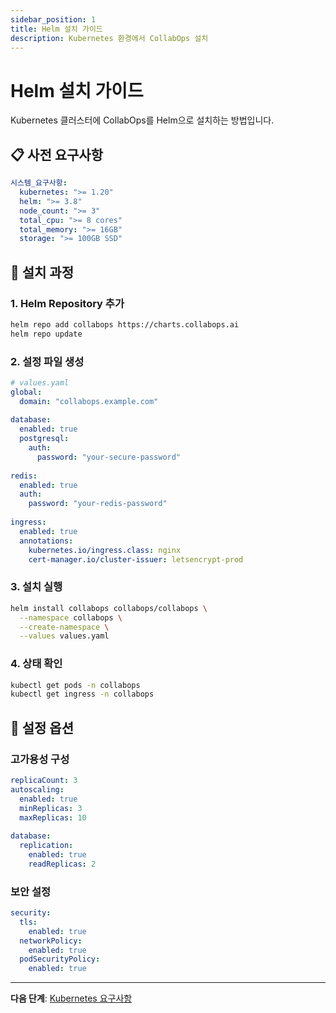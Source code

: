 ```yaml
---
sidebar_position: 1
title: Helm 설치 가이드
description: Kubernetes 환경에서 CollabOps 설치
---
```


# Helm 설치 가이드

Kubernetes 클러스터에 CollabOps를 Helm으로 설치하는 방법입니다.

## 📋 사전 요구사항

```yaml
시스템_요구사항:
  kubernetes: ">= 1.20"
  helm: ">= 3.8"
  node_count: ">= 3"
  total_cpu: ">= 8 cores"
  total_memory: ">= 16GB"
  storage: ">= 100GB SSD"
```

## 🚀 설치 과정

### 1. Helm Repository 추가
```bash
helm repo add collabops https://charts.collabops.ai
helm repo update
```

### 2. 설정 파일 생성
```yaml
# values.yaml
global:
  domain: "collabops.example.com"
  
database:
  enabled: true
  postgresql:
    auth:
      password: "your-secure-password"
      
redis:
  enabled: true
  auth:
    password: "your-redis-password"
    
ingress:
  enabled: true
  annotations:
    kubernetes.io/ingress.class: nginx
    cert-manager.io/cluster-issuer: letsencrypt-prod
```

### 3. 설치 실행
```bash
helm install collabops collabops/collabops \
  --namespace collabops \
  --create-namespace \
  --values values.yaml
```

### 4. 상태 확인
```bash
kubectl get pods -n collabops
kubectl get ingress -n collabops
```

## 🔧 설정 옵션

### 고가용성 구성
```yaml
replicaCount: 3
autoscaling:
  enabled: true
  minReplicas: 3
  maxReplicas: 10
  
database:
  replication:
    enabled: true
    readReplicas: 2
```

### 보안 설정
```yaml
security:
  tls:
    enabled: true
  networkPolicy:
    enabled: true
  podSecurityPolicy:
    enabled: true
```

---

**다음 단계**: [Kubernetes 요구사항](/installation/onpremise/kubernetes-requirements) 